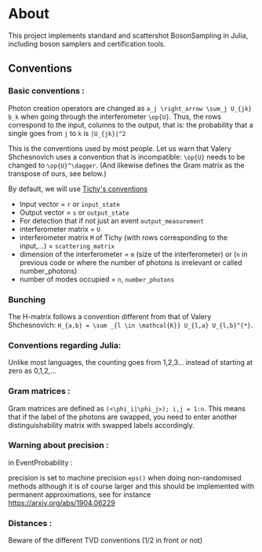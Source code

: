 # About

This project implements standard and scattershot BosonSampling in Julia, including boson samplers and certification tools.

## Conventions

### Basic conventions :
  Photon creation operators are changed as ``a_j \right_arrow \sum_j U_{jk} b_k``
  when going through the interferometer ``\op{U}``.
  Thus, the rows correspond to the input, columns to the output, that is: the probability that a single goes from `j` to `k` is ``|U_{jk}|^2``

  This is the conventions used by most people. Let us warn that Valery Shchesnovich uses a convention that is incompatible: ``\op{U}`` needs to be changed to ``\op{U}^\dagger``. (And likewise defines the Gram matrix as the transpose of ours, see below.)

  By default, we will use [Tichy's conventions](https://arxiv.org/abs/1312.4266)
  * Input vector = `r` or `input_state`
  * Output vector = `s` or `output_state`
  * For detection that if not just an event `output_measurement`
  * interferometer matrix = `U`
  * interferometer matrix `M` of Tichy (with rows corresponding to the input,...) = `scattering_matrix`
  * dimension of the interferometer = `m` (size of the interferometer) or (`n` in previous code
  or where the number of photons is irrelevant or called number_photons)
  * number of modes occupied = `n`, `number_photons`

### Bunching

The H-matrix follows a convention different from that of Valery Shchesnovich: ``H_{a,b} = \sum _{l \in \mathcal{K}} U_{l,a} U_{l,b}^{*}``.


### Conventions regarding Julia:

  Unlike most languages, the counting goes from 1,2,3... instead of starting at
  zero as 0,1,2,...

### Gram matrices :

  Gram matrices are defined as ``(<\phi_i|\phi_j>); i,j = 1:n``. This means that if the label of the photons are swapped, you need to enter another distinguishability matrix with
  swapped labels accordingly.

### Warning about precision :

  in EventProbability :

  precision is set to machine precision `eps()` when doing non-randomised methods
  although it is of course larger and this should be implemented
  with permanent approximations, see for instance
  https://arxiv.org/abs/1904.06229

### Distances :

  Beware of the different TVD conventions (1/2 in front or not)
